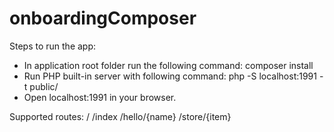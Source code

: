 # onboardingComposer


Steps to run the app:
- In application root folder run the following command:
    composer install
- Run PHP built-in server with following command:
    php -S localhost:1991 -t public/
- Open localhost:1991 in your browser.

Supported routes:
/
/index
/hello/{name}
/store/{item}